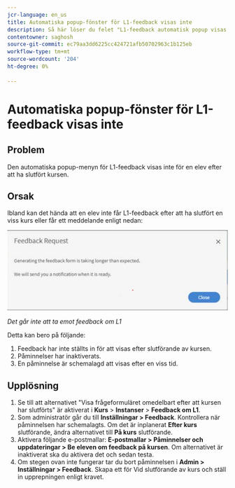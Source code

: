 ```yaml
---
jcr-language: en_us
title: Automatiska popup-fönster för L1-feedback visas inte
description: Så här löser du felet "L1-feedback automatisk popup visas inte"
contentowner: saghosh
source-git-commit: ec79aa3dd6225cc424721afb50702963c1b125eb
workflow-type: tm+mt
source-wordcount: '204'
ht-degree: 0%

---
```




# Automatiska popup-fönster för L1-feedback visas inte

## Problem

Den automatiska popup-menyn för L1-feedback visas inte för en elev efter att ha slutfört kursen.

## Orsak

Ibland kan det hända att en elev inte får L1-feedback efter att ha slutfört en viss kurs eller får ett meddelande enligt nedan:

![](assets/l1-feedback.png)

*Det går inte att ta emot feedback om L1*

Detta kan bero på följande:

1. Feedback har inte ställts in för att visas efter slutförande av kursen.
1. Påminnelser har inaktiverats.
1. En påminnelse är schemalagd att visas efter en viss tid.

## Upplösning

1. Se till att alternativet &quot;Visa frågeformuläret omedelbart efter att kursen har slutförts&quot; är aktiverat i **Kurs** > **Instanser** > **Feedback om L1**.
   <!--![](assets/l1-feedback.png)-->
1. Som administratör går du till **Inställningar > Feedback**. Kontrollera när påminnelsen har schemalagts. Om det är inplanerat **Efter kurs** slutförande, ändra alternativet till **På kurs** slutförande.
1. Aktivera följande e-postmallar: **E-postmallar > Påminnelser och uppdateringar > Be eleven om feedback på kursen**. Om alternativet är inaktiverat ska du aktivera det och sedan testa.
1. Om stegen ovan inte fungerar tar du bort påminnelsen i **Admin > Inställningar > Feedback**. Skapa ett för Vid slutförande av kurs och ställ in upprepningen enligt kravet.
